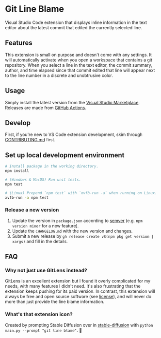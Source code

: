 # Git Line Blame

Visual Studio Code extension that displays inline information in the text editor about the latest commit that edited the currently selected line.

## Features

This extension is small on purpose and doesn't come with any settings. It will automatically activate when you open a workspace that contains a git repository. When you select a line in the text editor, the commit summary, author, and time elapsed since that commit edited that line will appear next to the line number in a discrete and unobtrusive color.

## Usage

Simply install the latest version from the [Visual Studio Marketplace](https://marketplace.visualstudio.com/items?itemName=carlthome.git-line-blame). Releases are made from [GitHub Actions](https://github.com/carlthome/vscode-git-line-blame/releases).

## Develop

First, if you're new to VS Code extension development, skim through [CONTRIBUTING.md](./CONTRIBUTING.md) first.

## Set up local development environment

```sh
# Install package in the working directory.
npm install

# (Windows & MacOS) Run unit tests.
npm test

# (Linux) Prepend `npm test` with `xvfb-run -a` when running on Linux.
xvfb-run -a npm test
```

### Release a new version

1. Update the version in `package.json` according to [semver](https://semver.org/) (e.g. `npm version minor` for a new feature).
1. Update the `CHANGELOG.md` with the new version and changes.
1. Submit a new release by `gh release create v$(npm pkg get version | xargs)` and fill in the details.

## FAQ

### Why not just use GitLens instead?

GitLens is an excellent extension but I found it overly complicated for my needs, with many features I didn't need. It's also frustrating that the extension keeps pushing for its paid version. In contrast, this extension will always be free and open source software (see [license](./LICENSE)), and will never do more than just provide the line blame information.

### What's that extension icon?

Created by prompting Stable Diffusion over in [stable-diffusion](https://github.com/carlthome/stable-diffusion) with `python main.py --prompt "git line blame"`. 🫢
